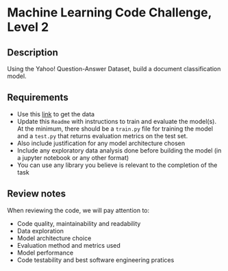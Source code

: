 # Machine Learning Code Challenge, Level 2

## Description
Using the Yahoo! Question-Answer Dataset, build a document classification model.


## Requirements

- Use this [link](https://drive.google.com/open?id=1BHICkntwHlD_KaaG2_0n6obV9fi_TqBv) to get the data
- Update this `Readme` with instructions to train and evaluate the model(s). At the minimum, there should be a `train.py` file for training the model and a `test.py` that returns evaluation metrics on the test set.
- Also include justification for any model architecture chosen
- Include any exploratory data analysis done before building the model (in a jupyter notebook or any other format)
- You can use any library you believe is relevant to the completion of the task

## Review notes

When reviewing the code, we will pay attention to:

- Code quality, maintainability and readability
- Data exploration
- Model architecture choice
- Evaluation method and metrics used
- Model performance
- Code testability and best software engineering pratices
